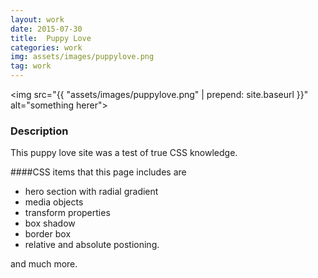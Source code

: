 ```yaml
---
layout: work
date: 2015-07-30
title:  Puppy Love
categories: work
img: assets/images/puppylove.png
tag: work
---
```


<img src="{{ "assets/images/puppylove.png" | prepend: site.baseurl }}" alt="something herer">





### Description

This puppy love site was a test of true CSS knowledge. 

####CSS items that this page includes are 
- hero section with radial gradient
- media objects 
- transform properties
- box shadow
- border box
- relative and absolute postioning. 

and much more. 